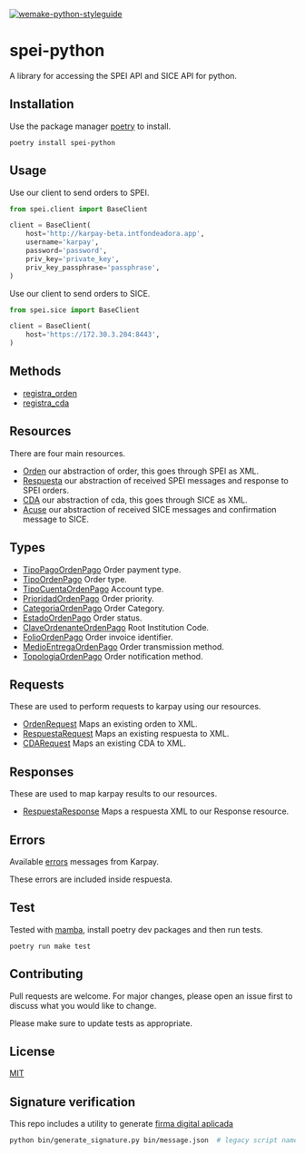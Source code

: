 [![wemake-python-styleguide](https://img.shields.io/badge/style-wemake-000000.svg)](https://github.com/wemake-services/wemake-python-styleguide)

# spei-python

A library for accessing the SPEI API and SICE API for python.

## Installation

Use the package manager [poetry](https://pypi.org/project/poetry/) to install.

    poetry install spei-python

## Usage

Use our client to send orders to SPEI.

```python
from spei.client import BaseClient

client = BaseClient(
    host='http://karpay-beta.intfondeadora.app',
    username='karpay',
    password='password',
    priv_key='private_key',
    priv_key_passphrase='passphrase',
)
```

Use our client to send orders to SICE.

```python
from spei.sice import BaseClient

client = BaseClient(
    host='https://172.30.3.204:8443',
)
```

## Methods

- [registra_orden](/spei/client.py#58)
- [registra_cda](/spei/sice.py#25)

## Resources

There are four main resources.

- [Orden](spei/resources/orden.py) our abstraction of order, this goes through SPEI as XML.
- [Respuesta](spei/resources/respuesta.py) our abstraction of received SPEI messages and response to SPEI orders.
- [CDA](spei/resources/cda.py) our abstraction of cda, this goes through SICE as XML.
- [Acuse](spei/resources/acuse.py) our abstraction of received SICE messages and confirmation message to SICE.

## Types

- [TipoPagoOrdenPago](/spei/types.py#6) Order payment type.
- [TipoOrdenPago](/spei/types.py#33) Order type.
- [TipoCuentaOrdenPago](/spei/types.py#38) Account type.
- [PrioridadOrdenPago](/spei/types.py#58) Order priority.
- [CategoriaOrdenPago](/spei/types.py#63) Order Category.
- [EstadoOrdenPago](/spei/types.py#76) Order status.
- [ClaveOrdenanteOrdenPago](/spei/types.py#83) Root Institution Code.
- [FolioOrdenPago](/spei/types.py#87) Order invoice identifier.
- [MedioEntregaOrdenPago](/spei/types.py#91) Order transmission method.
- [TopologiaOrdenPago](/spei/types.py#107) Order notification method.

## Requests

These are used to perform requests to karpay using our resources.

- [OrdenRequest](spei/requests/orden.py) Maps an existing orden to XML.
- [RespuestaRequest](spei/requests/respuesta.py) Maps an existing respuesta to XML.
- [CDARequest](spei/requests/cda.py) Maps an existing CDA to XML.

## Responses

These are used to map karpay results to our resources.

- [RespuestaResponse](spei/responses/respuesta.py) Maps a respuesta XML to our Response resource.

## Errors

Available [errors](/spei/errors.py) messages from Karpay.

These errors are included inside respuesta.

## Test

Tested with [mamba](https://mamba-framework.readthedocs.io/en/latest/), install poetry dev packages and then run tests.

    poetry run make test

## Contributing

Pull requests are welcome. For major changes, please open an issue first to discuss what you would like to change.

Please make sure to update tests as appropriate.

## License

[MIT](https://choosealicense.com/licenses/mit/)

## Signature verification

This repo includes a utility to generate [firma digital aplicada](https://www.notion.so/fondeadoraroot/Algoritmo-de-Firma-e-Karpay-SPEI-02e6c25b7c5943bea054ae37c9605bdc)

```sh
python bin/generate_signature.py bin/message.json  # legacy script name; generates digital signatures
```
